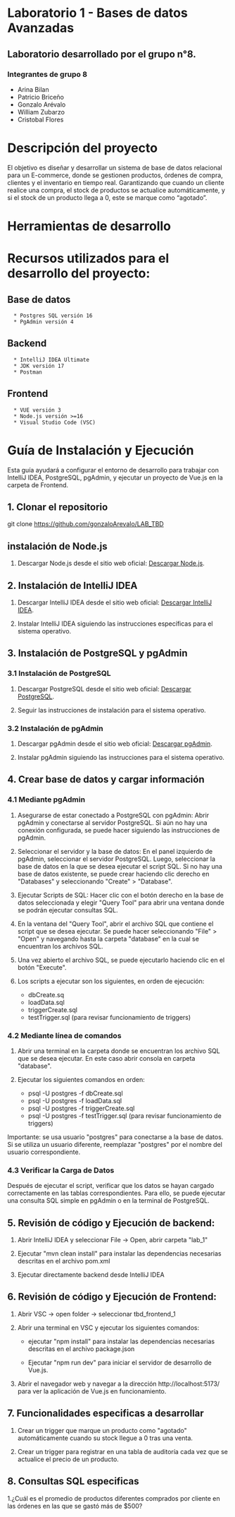 # Laboratorio 1 - Bases de datos Avanzadas
## Laboratorio desarrollado por el grupo n°8.
### Integrantes de grupo 8

* Arina Bilan
* Patricio Briceño
* Gonzalo Arévalo
* William Zubarzo
* Cristobal Flores

# Descripción del proyecto

El objetivo es diseñar y desarrollar un sistema de base de datos relacional para un E-commerce, donde se gestionen productos, órdenes de compra, clientes y el inventario en tiempo real. Garantizando que cuando un cliente realice una compra, el stock de productos se actualice automáticamente, y si el stock de un producto llega a 0, este se marque como “agotado”.

# Herramientas de desarrollo

# Recursos utilizados para el desarrollo del proyecto:

   ## Base de datos
      * Postgres SQL versión 16
      * PgAdmin versión 4

   ## Backend
      * IntelliJ IDEA Ultimate
      * JDK versión 17
      * Postman

   ## Frontend
      * VUE versión 3
      * Node.js versión >=16
      * Visual Studio Code (VSC)

# Guía de Instalación y Ejecución
Esta guía ayudará a configurar el entorno de desarrollo para trabajar con IntelliJ IDEA, PostgreSQL, pgAdmin, y ejecutar un proyecto de Vue.js en la carpeta de Frontend.

## 1. Clonar el repositorio

git clone https://github.com/gonzaloArevalo/LAB_TBD

## instalación de Node.js

1. Descargar Node.js desde el sitio web oficial: [Descargar Node.js](https://nodejs.org/es/download/).

## 2. Instalación de IntelliJ IDEA

1. Descargar IntelliJ IDEA desde el sitio web oficial: [Descargar IntelliJ IDEA](https://www.jetbrains.com/idea/download/).

2. Instalar IntelliJ IDEA siguiendo las instrucciones específicas para el sistema operativo.

## 3. Instalación de PostgreSQL y pgAdmin

### 3.1 Instalación de PostgreSQL

1. Descargar PostgreSQL desde el sitio web oficial: [Descargar PostgreSQL](https://www.postgresql.org/download/).

2. Seguir las instrucciones de instalación para el sistema operativo.

### 3.2 Instalación de pgAdmin

1. Descargar pgAdmin desde el sitio web oficial: [Descargar pgAdmin](https://www.pgadmin.org/download/).

2. Instalar pgAdmin siguiendo las instrucciones para el sistema operativo.

## 4. Crear base de datos y cargar información

### 4.1 Mediante pgAdmin

1. Asegurarse de estar conectado a PostgreSQL con pgAdmin:
   Abrir pgAdmin y conectarse al servidor PostgreSQL.
   Si aún no hay una conexión configurada, se puede hacer siguiendo las instrucciones de pgAdmin.

2. Seleccionar el servidor y la base de datos:
   En el panel izquierdo de pgAdmin, seleccionar el servidor PostgreSQL.
   Luego, seleccionar la base de datos en la que se desea ejecutar el script SQL. Si no hay una base de datos existente, se puede crear haciendo clic derecho en "Databases" y seleccionando "Create" > "Database".

3. Ejecutar Scripts de  SQL:
   Hacer clic con el botón derecho en la base de datos seleccionada y elegir "Query Tool" para abrir una ventana donde se podrán ejecutar consultas SQL.

4. En la ventana del "Query Tool", abrir el archivo SQL que contiene el script que se desea ejecutar. Se puede hacer seleccionando "File" > "Open" y navegando hasta la carpeta "database" en la cual se encuentran los archivos SQL.

5. Una vez abierto el archivo SQL, se puede ejecutarlo haciendo clic en el botón "Execute".

6. Los scripts a ejecutar son los siguientes, en orden de ejecución:

   * dbCreate.sq
   * loadData.sql
   * triggerCreate.sql
   * testTrigger.sql (para revisar funcionamiento de triggers)

### 4.2 Mediante línea de comandos

1. Abrir una terminal en la carpeta donde se encuentran los archivo SQL que se desea ejecutar. En este caso abrir consola en carpeta "database".

2. Ejecutar los siguientes comandos en orden:
   * psql -U postgres -f dbCreate.sql
   * psql -U postgres -f loadData.sql
   * psql -U postgres -f triggerCreate.sql
   * psql -U postgres -f testTrigger.sql (para revisar funcionamiento de triggers)

Importante: se usa usuario "postgres" para conectarse a la base de datos. Si se utiliza un usuario diferente, reemplazar "postgres" por el nombre del usuario correspondiente.

### 4.3 Verificar la Carga de Datos

Después de ejecutar el script, verificar que los datos se hayan cargado correctamente en las tablas correspondientes. Para ello, se puede ejecutar una consulta SQL simple en pgAdmin o en la terminal de PostgreSQL.

## 5. Revisión de código y Ejecución de backend:

1. Abrir IntelliJ IDEA y seleccionar File -> Open, abrir carpeta "lab_1"

2. Ejecutar "mvn clean install" para instalar las dependencias necesarias descritas en el archivo pom.xml

3. Ejecutar directamente backend desde IntelliJ IDEA  

## 6. Revisión de código y Ejecución de Frontend:

1. Abrir VSC -> open folder -> seleccionar tbd_frontend_1

2. Abrir una terminal en VSC y ejecutar los siguientes comandos:

   * ejecutar "npm install" para instalar las dependencias necesarias descritas en el archivo package.json
  
   * Ejecutar "npm run dev" para iniciar el servidor de desarrollo de Vue.js.

3. Abrir el navegador web y navegar a la dirección http://localhost:5173/ para ver la aplicación de Vue.js en funcionamiento.

## 7. Funcionalidades especificas a desarrollar

1. Crear un trigger que marque un producto como "agotado" automáticamente cuando su stock llegue a 0 tras una venta.
   
2. Crear un trigger para registrar en una tabla de auditoría cada vez que se actualice el precio de un producto.

## 8. Consultas SQL especificas

1.¿Cuál es el promedio de productos diferentes comprados por cliente en las órdenes en las que se gastó más de $500?